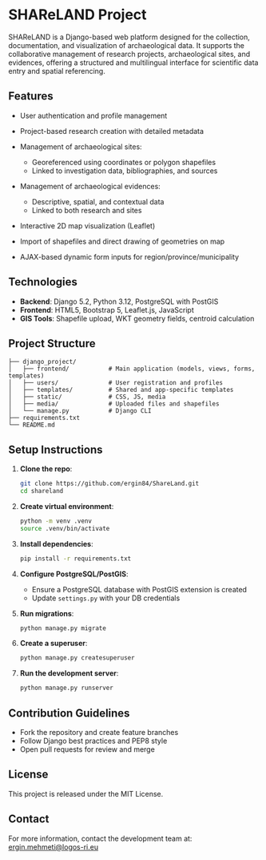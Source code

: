 # SHAReLAND Project

SHAReLAND is a Django-based web platform designed for the collection, documentation, and visualization of archaeological data. It supports the collaborative management of research projects, archaeological sites, and evidences, offering a structured and multilingual interface for scientific data entry and spatial referencing.

## Features

* User authentication and profile management
* Project-based research creation with detailed metadata
* Management of archaeological sites:

  * Georeferenced using coordinates or polygon shapefiles
  * Linked to investigation data, bibliographies, and sources
* Management of archaeological evidences:

  * Descriptive, spatial, and contextual data
  * Linked to both research and sites
* Interactive 2D map visualization (Leaflet)
* Import of shapefiles and direct drawing of geometries on map
* AJAX-based dynamic form inputs for region/province/municipality

## Technologies

* **Backend**: Django 5.2, Python 3.12, PostgreSQL with PostGIS
* **Frontend**: HTML5, Bootstrap 5, Leaflet.js, JavaScript
* **GIS Tools**: Shapefile upload, WKT geometry fields, centroid calculation

## Project Structure

```
├── django_project/
│   ├── frontend/           # Main application (models, views, forms, templates)
│   ├── users/              # User registration and profiles
│   ├── templates/          # Shared and app-specific templates
│   ├── static/             # CSS, JS, media
│   ├── media/              # Uploaded files and shapefiles
│   └── manage.py           # Django CLI
├── requirements.txt
└── README.md
```

## Setup Instructions

1. **Clone the repo**:

   ```bash
   git clone https://github.com/ergin84/ShareLand.git
   cd shareland
   ```

2. **Create virtual environment**:

   ```bash
   python -m venv .venv
   source .venv/bin/activate
   ```

3. **Install dependencies**:

   ```bash
   pip install -r requirements.txt
   ```

4. **Configure PostgreSQL/PostGIS**:

   * Ensure a PostgreSQL database with PostGIS extension is created
   * Update `settings.py` with your DB credentials

5. **Run migrations**:

   ```bash
   python manage.py migrate
   ```

6. **Create a superuser**:

   ```bash
   python manage.py createsuperuser
   ```

7. **Run the development server**:

   ```bash
   python manage.py runserver
   ```

## Contribution Guidelines

* Fork the repository and create feature branches
* Follow Django best practices and PEP8 style
* Open pull requests for review and merge

## License

This project is released under the MIT License.

## Contact

For more information, contact the development team at: [ergin.mehmeti@logos-ri.eu](mailto:ergin.mehmti@logos-ri.eu)
